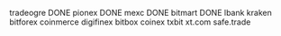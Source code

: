 tradeogre DONE
pionex DONE
mexc DONE 
bitmart DONE
lbank
kraken
bitforex
coinmerce
digifinex
bitbox
coinex
txbit
xt.com
safe.trade